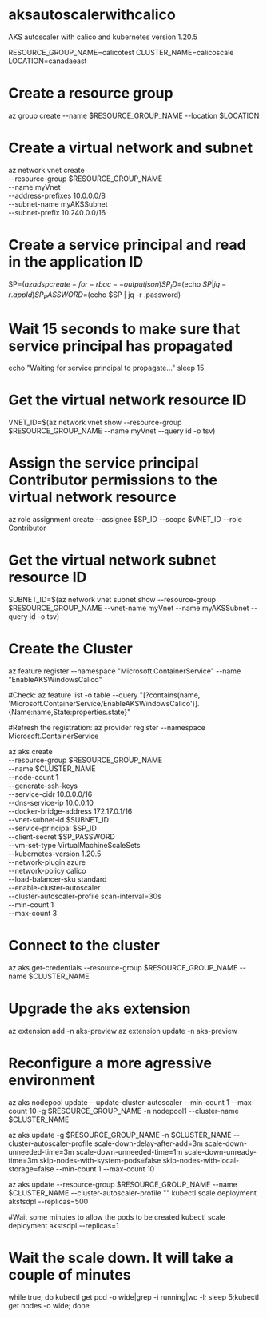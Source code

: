 # aksautoscalerwithcalico
AKS autoscaler with calico and kubernetes version 1.20.5


RESOURCE_GROUP_NAME=calicotest
CLUSTER_NAME=calicoscale
LOCATION=canadaeast

# Create a resource group
az group create --name $RESOURCE_GROUP_NAME --location $LOCATION

# Create a virtual network and subnet
az network vnet create \
    --resource-group $RESOURCE_GROUP_NAME \
    --name myVnet \
    --address-prefixes 10.0.0.0/8 \
    --subnet-name myAKSSubnet \
    --subnet-prefix 10.240.0.0/16

# Create a service principal and read in the application ID
SP=$(az ad sp create-for-rbac --output json)
SP_ID=$(echo $SP | jq -r .appId)
SP_PASSWORD=$(echo $SP | jq -r .password)

# Wait 15 seconds to make sure that service principal has propagated
echo "Waiting for service principal to propagate..."
sleep 15

# Get the virtual network resource ID
VNET_ID=$(az network vnet show --resource-group $RESOURCE_GROUP_NAME --name myVnet --query id -o tsv)

# Assign the service principal Contributor permissions to the virtual network resource
az role assignment create --assignee $SP_ID --scope $VNET_ID --role Contributor

# Get the virtual network subnet resource ID
SUBNET_ID=$(az network vnet subnet show --resource-group $RESOURCE_GROUP_NAME --vnet-name myVnet --name myAKSSubnet --query id -o tsv)

# Create the Cluster

az feature register --namespace "Microsoft.ContainerService" --name "EnableAKSWindowsCalico"

#Check:
az feature list -o table --query "[?contains(name, 'Microsoft.ContainerService/EnableAKSWindowsCalico')].{Name:name,State:properties.state}"

#Refresh the registration:
az provider register --namespace Microsoft.ContainerService


az aks create \
    --resource-group $RESOURCE_GROUP_NAME \
    --name $CLUSTER_NAME \
    --node-count 1 \
    --generate-ssh-keys \
    --service-cidr 10.0.0.0/16 \
    --dns-service-ip 10.0.0.10 \
    --docker-bridge-address 172.17.0.1/16 \
    --vnet-subnet-id $SUBNET_ID \
    --service-principal $SP_ID \
    --client-secret $SP_PASSWORD \
    --vm-set-type VirtualMachineScaleSets \
    --kubernetes-version 1.20.5 \
    --network-plugin azure \
    --network-policy calico \
	--load-balancer-sku standard \
	--enable-cluster-autoscaler \
	--cluster-autoscaler-profile scan-interval=30s \
    --min-count 1 \
    --max-count 3
	
# Connect to the cluster
az aks get-credentials --resource-group $RESOURCE_GROUP_NAME --name $CLUSTER_NAME

# Upgrade the aks extension
az extension add -n aks-preview
az extension update -n aks-preview

# Reconfigure a more agressive environment 
az aks nodepool update --update-cluster-autoscaler --min-count 1 --max-count 10 -g $RESOURCE_GROUP_NAME -n nodepool1 --cluster-name $CLUSTER_NAME

az aks update -g $RESOURCE_GROUP_NAME -n $CLUSTER_NAME --cluster-autoscaler-profile scale-down-delay-after-add=3m scale-down-unneeded-time=3m scale-down-unneeded-time=1m scale-down-unready-time=3m skip-nodes-with-system-pods=false skip-nodes-with-local-storage=false --min-count 1 --max-count 10

az aks update --resource-group $RESOURCE_GROUP_NAME --name $CLUSTER_NAME --cluster-autoscaler-profile ""
kubectl scale deployment akstsdpl --replicas=500

#Wait some minutes to allow the pods to be created
kubectl scale deployment akstsdpl --replicas=1

# Wait the scale down. It will take a couple of minutes
while true; do kubectl get pod -o wide|grep -i running|wc -l; sleep 5;kubectl get nodes -o wide; done
